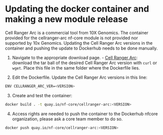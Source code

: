 # Updating the docker container and making a new module release

Cell Ranger Arc is a commercial tool from 10X Genomics. The container provided for the cellranger-arc nf-core module is not provided nor supported by 10x Genomics. Updating the Cell Ranger Arc versions in the container and pushing the update to Dockerhub needs to be done manually.

1. Navigate to the appropriate download page. - [Cell Ranger Arc](https://support.10xgenomics.com/single-cell-multiome-atac-gex/software/pipelines/latest/installation): download the tar ball of the desired Cell Ranger Arc version with `curl` or `wget`. Place this file in the same folder where the Dockerfile lies.

2. Edit the Dockerfile. Update the Cell Ranger Arc versions in this line:

```bash
ENV CELLRANGER_ARC_VER=<VERSION>
```

3. Create and test the container:

```bash
docker build . -t quay.io/nf-core/cellranger-arc:<VERSION>
```

4. Access rights are needed to push the container to the Dockerhub nfcore organization, please ask a core team member to do so.

```bash
docker push quay.io/nf-core/cellranger-arc:<VERSION>
```
